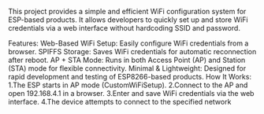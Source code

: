 This project provides a simple and efficient WiFi configuration system for ESP-based products. It allows developers to quickly set up and store WiFi credentials via a web interface without hardcoding SSID and password.

Features:
  Web-Based WiFi Setup: Easily configure WiFi credentials from a browser.
  SPIFFS Storage: Saves WiFi credentials for automatic reconnection after reboot.
  AP + STA Mode: Runs in both Access Point (AP) and Station (STA) mode for flexible connectivity.
  Minimal & Lightweight: Designed for rapid development and testing of ESP8266-based products.
How It Works:
  1.The ESP starts in AP mode (CustomWiFiSetup).
  2.Connect to the AP and open 192.168.4.1 in a browser.
  3.Enter and save WiFi credentials via the web interface.
  4.The device attempts to connect to the specified network
